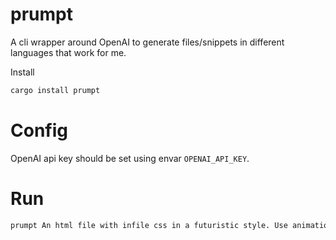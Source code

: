 # prumpt

A cli wrapper around OpenAI to generate files/snippets in different languages that work for me.

Install

```bash
cargo install prumpt
```

# Config

OpenAI api key should be set using envar `OPENAI_API_KEY`.

# Run

```bash
prumpt An html file with infile css in a futuristic style. Use animations. > index.html
```
